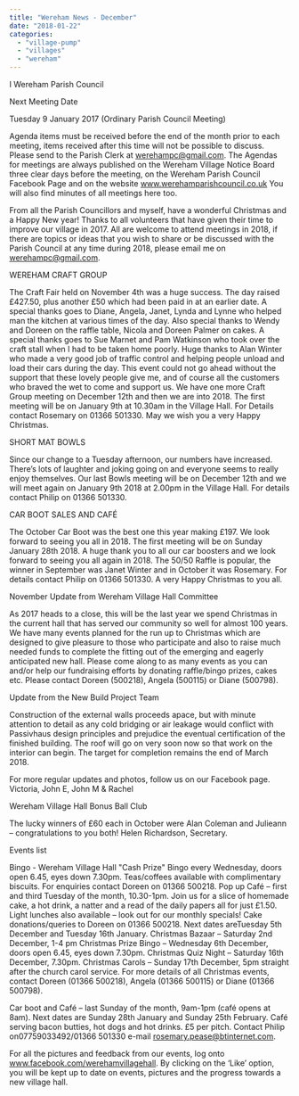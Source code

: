 ```yaml
---
title: "Wereham News - December"
date: "2018-01-22"
categories: 
  - "village-pump"
  - "villages"
  - "wereham"
---
```


I Wereham Parish Council

Next Meeting Date

Tuesday 9 January 2017 (Ordinary Parish Council Meeting)

Agenda items must be received before the end of the month prior to each meeting, items received after this time will not be possible to discuss. Please send to the Parish Clerk at werehampc@gmail.com. The Agendas for meetings are always published on the Wereham Village Notice Board three clear days before the meeting, on the Wereham Parish Council Facebook Page and on the website www.werehamparishcouncil.co.uk You will also find minutes of all meetings here too.

From all the Parish Councillors and myself, have a wonderful Christmas and a Happy New year! Thanks to all volunteers that have given their time to improve our village in 2017. All are welcome to attend meetings in 2018, if there are topics or ideas that you wish to share or be discussed with the Parish Council at any time during 2018, please email me on werehampc@gmail.com.

WEREHAM CRAFT GROUP

The Craft Fair held on November 4th was a huge success. The day raised £427.50, plus another £50 which had been paid in at an earlier date. A special thanks goes to Diane, Angela, Janet, Lynda and Lynne who helped man the kitchen at various times of the day. Also special thanks to Wendy and Doreen on the raffle table, Nicola and Doreen Palmer on cakes. A special thanks goes to Sue Marnet and Pam Watkinson who took over the craft stall when I had to be taken home poorly. Huge thanks to Alan Winter who made a very good job of traffic control and helping people unload and load their cars during the day. This event could not go ahead without the support that these lovely people give me, and of course all the customers who braved the wet to come and support us. We have one more Craft Group meeting on December 12th and then we are into 2018. The first meeting will be on January 9th at 10.30am in the Village Hall. For Details contact Rosemary on 01366 501330. May we wish you a very Happy Christmas.

SHORT MAT BOWLS

Since our change to a Tuesday afternoon, our numbers have increased. There’s lots of laughter and joking going on and everyone seems to really enjoy themselves. Our last Bowls meeting will be on December 12th and we will meet again on January 9th 2018 at 2.00pm in the Village Hall. For details contact Philip on 01366 501330.

CAR BOOT SALES AND CAFÉ

The October Car Boot was the best one this year making £197. We look forward to seeing you all in 2018. The first meeting will be on Sunday January 28th 2018. A huge thank you to all our car boosters and we look forward to seeing you all again in 2018. The 50/50 Raffle is popular, the winner in September was Janet Winter and in October it was Rosemary. For details contact Philip on 01366 501330. A very Happy Christmas to you all.

November Update from Wereham Village Hall Committee

As 2017 heads to a close, this will be the last year we spend Christmas in the current hall that has served our community so well for almost 100 years. We have many events planned for the run up to Christmas which are designed to give pleasure to those who participate and also to raise much needed funds to complete the fitting out of the emerging and eagerly anticipated new hall. Please come along to as many events as you can and/or help our fundraising efforts by donating raffle/bingo prizes, cakes etc. Please contact Doreen (500218), Angela (500115) or Diane (500798).

Update from the New Build Project Team

Construction of the external walls proceeds apace, but with minute attention to detail as any cold bridging or air leakage would conflict with Passivhaus design principles and prejudice the eventual certification of the finished building. The roof will go on very soon now so that work on the interior can begin. The target for completion remains the end of March 2018.

For more regular updates and photos, follow us on our Facebook page. Victoria, John E, John M & Rachel

Wereham Village Hall Bonus Ball Club

The lucky winners of £60 each in October were Alan Coleman and Julieann – congratulations to you both! Helen Richardson, Secretary.

Events list

Bingo - Wereham Village Hall "Cash Prize" Bingo every Wednesday, doors open 6.45, eyes down 7.30pm. Teas/coffees available with complimentary biscuits. For enquiries contact Doreen on 01366 500218. Pop up Café – first and third Tuesday of the month, 10.30-1pm. Join us for a slice of homemade cake, a hot drink, a natter and a read of the daily papers all for just £1.50. Light lunches also available – look out for our monthly specials! Cake donations/queries to Doreen on 01366 500218. Next dates areTuesday 5th December and Tuesday 16th January. Christmas Bazaar – Saturday 2nd December, 1-4 pm Christmas Prize Bingo – Wednesday 6th December, doors open 6.45, eyes down 7.30pm. Christmas Quiz Night – Saturday 16th December, 7.30pm. Christmas Carols – Sunday 17th December, 5pm straight after the church carol service. For more details of all Christmas events, contact Doreen (01366 500218), Angela (01366 500115) or Diane (01366 500798).

Car boot and Café – last Sunday of the month, 9am-1pm (café opens at 8am). Next dates are Sunday 28th January and Sunday 25th February. Café serving bacon butties, hot dogs and hot drinks. £5 per pitch. Contact Philip on07759033492/01366 501330 e-mail rosemary.pease@btinternet.com.

For all the pictures and feedback from our events, log onto www.facebook.com/werehamvillagehall. By clicking on the ‘Like’ option, you will be kept up to date on events, pictures and the progress towards a new village hall.
